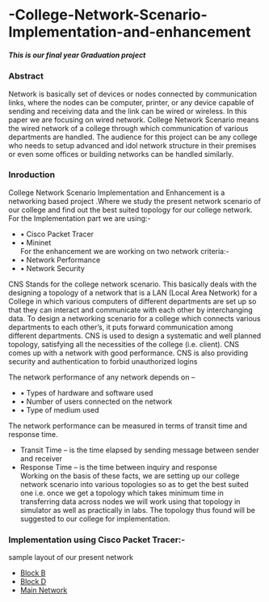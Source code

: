 # -College-Network-Scenario-Implementation-and-enhancement
##### This is our final year Graduation project

### Abstract
Network is basically set of devices or nodes connected by communication links, where the nodes can be computer, printer, or any device capable of sending and receiving data and the link can be wired or wireless. In this paper we are focusing on wired network. College Network Scenario means the wired network of a college through which communication of various departments are handled. The audience for this project can be any college who needs to setup advanced and idol network structure in their premises or even some offices or building networks can be handled similarly.  

### Inroduction
College Network Scenario Implementation and Enhancement is a networking based project .Where we study the present network scenario of our college and find out the best suited topology for our college network.
For the Implementation part we are using:-
* •	Cisco Packet Tracer 
* •	 Mininet <br />
For the enhancement we are working on two network criteria:-
* •	Network Performance
* •	Network Security <br />

CNS Stands for the college network scenario. This basically deals with the designing a topology of a network that is a LAN (Local Area Network) for a College in which various computers of different departments are set up so that they can interact and communicate with each other by interchanging data. To design a networking scenario for a college which connects various departments to each other’s, it puts forward communication among different departments. CNS is used to design a systematic and well planned topology, satisfying all the necessities of the college (i.e. client). CNS comes up with a network with good performance. CNS is also providing security and authentication to forbid unauthorized logins <br />

The network performance of any network depends on –
* •	Types of hardware and software used
* •	Number of users connected on the network
* •	Type of medium used <br />

The network performance can be measured in terms of transit time and response time.
* Transit Time – is the time elapsed by sending message between sender and receiver
* Response Time – is the time between inquiry and response <br />
Working on the basis of these facts, we are setting up our college network scenario into various topologies so as to get the best suited one i.e. once we get a topology which takes minimum time in transferring data across nodes we will work using that topology in simulator as well as practically in labs. The topology thus found will be suggested to our college for implementation. <br />

### Implementation using Cisco Packet Tracer:-
sample layout of our present network
* [Block B](https://github.com/yashi10sharma/-College-Network-Scenario-Implementation-and-enhancement/blob/main/Block%20B.pkt)
* [Block D](https://github.com/yashi10sharma/-College-Network-Scenario-Implementation-and-enhancement/blob/main/Block%20D.pkt)
* [Main Network](https://github.com/yashi10sharma/-College-Network-Scenario-Implementation-and-enhancement/blob/main/Main%20Network.pkt)
